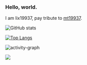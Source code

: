 ### Hello, world.    

I am lix19937, pay tribute to [mt19937](https://www.intel.com/content/www/us/en/docs/onemkl/developer-reference-vector-statistics-notes/2021-1/mt19937.html).  

![GitHub stats](https://github-readme-stats.vercel.app/api?username=lix19937&show_icons=true&count_private=true)   


[![Top Langs](https://github-readme-stats.vercel.app/api/top-langs/?username=lix19937)](https://github.com/anuraghazra/github-readme-stats)  


![activity-graph](https://github-readme-activity-graph.cyclic.app/graph?username=lix19937)    

<img src="https://readme-typing-svg.herokuapp.com/?lines=lix1997;OCR;NN%20deploy&font=Roboto" />



 


